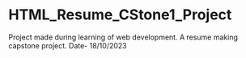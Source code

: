 # HTML_Resume_CStone1_Project
Project made during learning of web development. A resume making capstone project. Date- 18/10/2023
